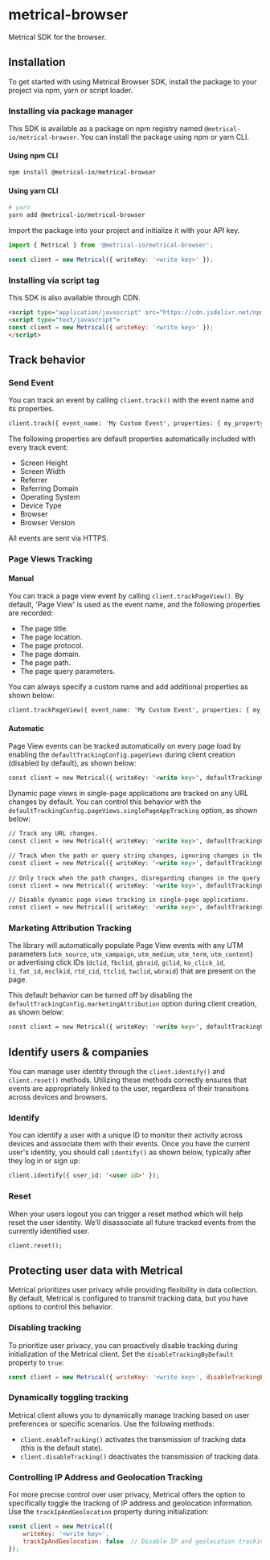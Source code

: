 # metrical-browser

Metrical SDK for the browser.

## Installation

To get started with using Metrical Browser SDK, install the package to your project via npm, yarn or script loader.

### Installing via package manager

This SDK is available as a package on npm registry named `@metrical-io/metrical-browser`. You can install the package using npm or yarn CLI.

#### Using npm CLI

```sh
npm install @metrical-io/metrical-browser
```

#### Using yarn CLI

```sh
# yarn
yarn add @metrical-io/metrical-browser
```

Import the package into your project and initialize it with your API key.

```ts
import { Metrical } from '@metrical-io/metrical-browser';

const client = new Metrical({ writeKey: '<write key>' });
```

### Installing via script tag

This SDK is also available through CDN.

```html
<script type="application/javascript" src="https://cdn.jsdelivr.net/npm/@metrical-io/metrical-browser/dist/index.iife.min.js"></script>
<script type="text/javascript">
const client = new Metrical({ writeKey: '<write key>' });
</script>
```

## Track behavior
### Send Event
You can track an event by calling `client.track()` with the event name and its properties.

```html
client.track({ event_name: 'My Custom Event', properties: { my_property: 'property_value' }});
```

The following properties are default properties automatically included with every track event:

- Screen Height
- Screen Width
- Referrer
- Referring Domain
- Operating System
- Device Type
- Browser
- Browser Version

All events are sent via HTTPS.

### Page Views Tracking
#### Manual
You can track a page view event by calling `client.trackPageView()`. By default, 'Page View' is used as the event name, and the following properties are recorded:
- The page title.
- The page location.
- The page protocol.
- The page domain.
- The page path.
- The page query parameters.

You can always specify a custom name and add additional properties as shown below:
```html
client.trackPageView({ event_name: 'My Custom Event', properties: { my_property: 'property_value' }}));
```
#### Automatic
Page View events can be tracked automatically on every page load by enabling the `defaultTrackingConfig.pageViews` during client creation (disabled by default), as shown below:
```html
const client = new Metrical({ writeKey: '<write key>', defaultTrackingConfig: { pageViews: { enabled: true }}});
```

Dynamic page views in single-page applications are tracked on any URL changes by default. You can control this behavior with the `defaultTrackingConfig.pageViews.singlePageAppTracking` option, as shown below:

```html
// Track any URL changes.
const client = new Metrical({ writeKey: '<write key>', defaultTrackingConfig: { pageViews: { enabled: true, singlePageAppTracking: 'any' }}});

// Track when the path or query string changes, ignoring changes in the hash.
const client = new Metrical({ writeKey: '<write key>', defaultTrackingConfig: { pageViews: { enabled: true, singlePageAppTracking: 'path-with-query' }}});
    
// Only track when the path changes, disregarding changes in the query string or hash.
const client = new Metrical({ writeKey: '<write key>', defaultTrackingConfig: { pageViews: { enabled: true, singlePageAppTracking: 'path' }}});

// Disable dynamic page views tracking in single-page applications.
const client = new Metrical({ writeKey: '<write key>', defaultTrackingConfig: { pageViews: { enabled: true, singlePageAppTracking: 'disabled' }}});
```

### Marketing Attribution Tracking
The library will automatically populate Page View events with any UTM parameters (`utm_source`, `utm_campaign`, `utm_medium`, `utm_term`, `utm_content`) or advertising click IDs (`dclid`, `fbclid`, `gbraid`, `gclid`, `ko_click_id`, `li_fat_id`, `msclkid`, `rtd_cid`, `ttclid`, `twclid`, `wbraid`) that are present on the page. 

This default behavior can be turned off by disabling the `defaultTrackingConfig.marketingAttribution` option during client creation, as shown below:
```html
const client = new Metrical({ writeKey: '<write key>', defaultTrackingConfig: { pageViews: { enabled: true }, marketingAttribution: false }});
```

## Identify users & companies
You can manage user identity through the `client.identify()` and `client.reset()` methods. Utilizing these methods correctly ensures that events are appropriately linked to the user, regardless of their transitions across devices and browsers.

### Identify
You can identify a user with a unique ID to monitor their activity across devices and associate them with their events. Once you have the current user's identity, you should call `identify()` as shown below, typically after they log in or sign up:

```html
client.identify({ user_id: '<user id>' });
```

### Reset
When your users logout you can trigger a reset method which will help reset the user identity. We’ll disassociate all future tracked events from the currently identified user.

```html
client.reset();
```

## Protecting user data with Metrical

Metrical prioritizes user privacy while providing flexibility in data collection. By default, Metrical is configured to transmit tracking data, but you have options to control this behavior.

### Disabling tracking

To prioritize user privacy, you can proactively disable tracking during initialization of the Metrical client. Set the `disableTrackingByDefault` property to `true`:

```javascript
const client = new Metrical({ writeKey: '<write key>', disableTrackingByDefault: true });
```

### Dynamically toggling tracking

Metrical client allows you to dynamically manage tracking based on user preferences or specific scenarios. Use the following methods:

- `client.enableTracking()` activates the transmission of tracking data (this is the default state).
- `client.disableTracking()` deactivates the transmission of tracking data.

### Controlling IP Address and Geolocation Tracking
For more precise control over user privacy, Metrical offers the option to specifically toggle the tracking of IP address and geolocation information. Use the `trackIpAndGeolocation` property during initialization:

```javascript
const client = new Metrical({ 
    writeKey: '<write key>', 
    trackIpAndGeolocation: false  // Disable IP and geolocation tracking
});
```